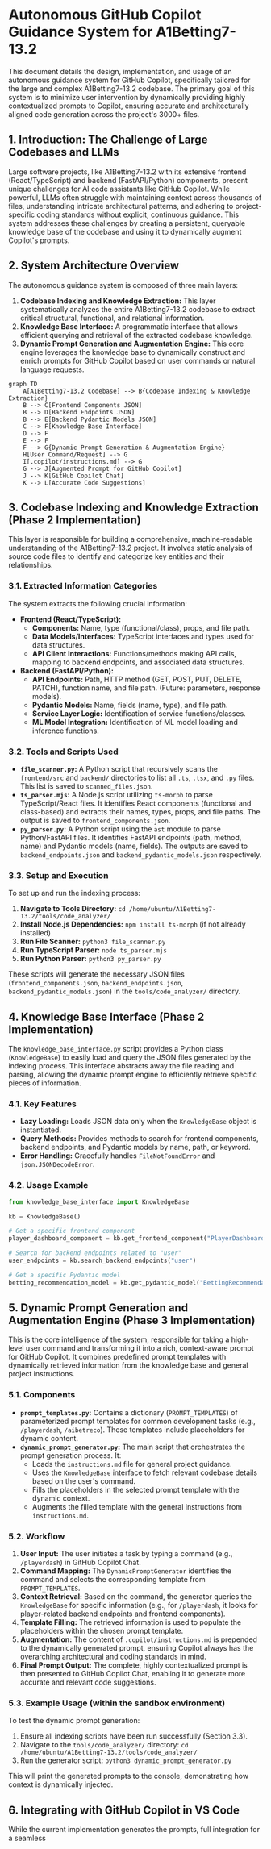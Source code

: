 # Autonomous GitHub Copilot Guidance System for A1Betting7-13.2

This document details the design, implementation, and usage of an autonomous guidance system for GitHub Copilot, specifically tailored for the large and complex A1Betting7-13.2 codebase. The primary goal of this system is to minimize user intervention by dynamically providing highly contextualized prompts to Copilot, ensuring accurate and architecturally aligned code generation across the project's 3000+ files.

## 1. Introduction: The Challenge of Large Codebases and LLMs

Large software projects, like A1Betting7-13.2 with its extensive frontend (React/TypeScript) and backend (FastAPI/Python) components, present unique challenges for AI code assistants like GitHub Copilot. While powerful, LLMs often struggle with maintaining context across thousands of files, understanding intricate architectural patterns, and adhering to project-specific coding standards without explicit, continuous guidance. This system addresses these challenges by creating a persistent, queryable knowledge base of the codebase and using it to dynamically augment Copilot's prompts.

## 2. System Architecture Overview

The autonomous guidance system is composed of three main layers:

1.  **Codebase Indexing and Knowledge Extraction:** This layer systematically analyzes the entire A1Betting7-13.2 codebase to extract critical structural, functional, and relational information.
2.  **Knowledge Base Interface:** A programmatic interface that allows efficient querying and retrieval of the extracted codebase knowledge.
3.  **Dynamic Prompt Generation and Augmentation Engine:** This core engine leverages the knowledge base to dynamically construct and enrich prompts for GitHub Copilot based on user commands or natural language requests.

```mermaid
graph TD
    A[A1Betting7-13.2 Codebase] --> B{Codebase Indexing & Knowledge Extraction}
    B --> C[Frontend Components JSON]
    B --> D[Backend Endpoints JSON]
    B --> E[Backend Pydantic Models JSON]
    C --> F[Knowledge Base Interface]
    D --> F
    E --> F
    F --> G{Dynamic Prompt Generation & Augmentation Engine}
    H[User Command/Request] --> G
    I[.copilot/instructions.md] --> G
    G --> J[Augmented Prompt for GitHub Copilot]
    J --> K[GitHub Copilot Chat]
    K --> L[Accurate Code Suggestions]
```

## 3. Codebase Indexing and Knowledge Extraction (Phase 2 Implementation)

This layer is responsible for building a comprehensive, machine-readable understanding of the A1Betting7-13.2 project. It involves static analysis of source code files to identify and categorize key entities and their relationships.

### 3.1. Extracted Information Categories

The system extracts the following crucial information:

-   **Frontend (React/TypeScript):**
    -   **Components:** Name, type (functional/class), props, and file path.
    -   **Data Models/Interfaces:** TypeScript interfaces and types used for data structures.
    -   **API Client Interactions:** Functions/methods making API calls, mapping to backend endpoints, and associated data structures.
-   **Backend (FastAPI/Python):**
    -   **API Endpoints:** Path, HTTP method (GET, POST, PUT, DELETE, PATCH), function name, and file path. (Future: parameters, response models).
    -   **Pydantic Models:** Name, fields (name, type), and file path.
    -   **Service Layer Logic:** Identification of service functions/classes.
    -   **ML Model Integration:** Identification of ML model loading and inference functions.

### 3.2. Tools and Scripts Used

-   **`file_scanner.py`:** A Python script that recursively scans the `frontend/src` and `backend/` directories to list all `.ts`, `.tsx`, and `.py` files. This list is saved to `scanned_files.json`.
-   **`ts_parser.mjs`:** A Node.js script utilizing `ts-morph` to parse TypeScript/React files. It identifies React components (functional and class-based) and extracts their names, types, props, and file paths. The output is saved to `frontend_components.json`.
-   **`py_parser.py`:** A Python script using the `ast` module to parse Python/FastAPI files. It identifies FastAPI endpoints (path, method, name) and Pydantic models (name, fields). The outputs are saved to `backend_endpoints.json` and `backend_pydantic_models.json` respectively.

### 3.3. Setup and Execution

To set up and run the indexing process:

1.  **Navigate to Tools Directory:** `cd /home/ubuntu/A1Betting7-13.2/tools/code_analyzer/`
2.  **Install Node.js Dependencies:** `npm install ts-morph` (if not already installed)
3.  **Run File Scanner:** `python3 file_scanner.py`
4.  **Run TypeScript Parser:** `node ts_parser.mjs`
5.  **Run Python Parser:** `python3 py_parser.py`

These scripts will generate the necessary JSON files (`frontend_components.json`, `backend_endpoints.json`, `backend_pydantic_models.json`) in the `tools/code_analyzer/` directory.

## 4. Knowledge Base Interface (Phase 2 Implementation)

The `knowledge_base_interface.py` script provides a Python class (`KnowledgeBase`) to easily load and query the JSON files generated by the indexing process. This interface abstracts away the file reading and parsing, allowing the dynamic prompt engine to efficiently retrieve specific pieces of information.

### 4.1. Key Features

-   **Lazy Loading:** Loads JSON data only when the `KnowledgeBase` object is instantiated.
-   **Query Methods:** Provides methods to search for frontend components, backend endpoints, and Pydantic models by name, path, or keyword.
-   **Error Handling:** Gracefully handles `FileNotFoundError` and `json.JSONDecodeError`.

### 4.2. Usage Example

```python
from knowledge_base_interface import KnowledgeBase

kb = KnowledgeBase()

# Get a specific frontend component
player_dashboard_component = kb.get_frontend_component("PlayerDashboard")

# Search for backend endpoints related to "user"
user_endpoints = kb.search_backend_endpoints("user")

# Get a specific Pydantic model
betting_recommendation_model = kb.get_pydantic_model("BettingRecommendation")
```

## 5. Dynamic Prompt Generation and Augmentation Engine (Phase 3 Implementation)

This is the core intelligence of the system, responsible for taking a high-level user command and transforming it into a rich, context-aware prompt for GitHub Copilot. It combines predefined prompt templates with dynamically retrieved information from the knowledge base and general project instructions.

### 5.1. Components

-   **`prompt_templates.py`:** Contains a dictionary (`PROMPT_TEMPLATES`) of parameterized prompt templates for common development tasks (e.g., `/playerdash`, `/aibetreco`). These templates include placeholders for dynamic content.
-   **`dynamic_prompt_generator.py`:** The main script that orchestrates the prompt generation process. It:
    -   Loads the `instructions.md` file for general project guidance.
    -   Uses the `KnowledgeBase` interface to fetch relevant codebase details based on the user's command.
    -   Fills the placeholders in the selected prompt template with the dynamic context.
    -   Augments the filled template with the general instructions from `instructions.md`.

### 5.2. Workflow

1.  **User Input:** The user initiates a task by typing a command (e.g., `/playerdash`) in GitHub Copilot Chat.
2.  **Command Mapping:** The `DynamicPromptGenerator` identifies the command and selects the corresponding template from `PROMPT_TEMPLATES`.
3.  **Context Retrieval:** Based on the command, the generator queries the `KnowledgeBase` for specific information (e.g., for `/playerdash`, it looks for player-related backend endpoints and frontend components).
4.  **Template Filling:** The retrieved information is used to populate the placeholders within the chosen prompt template.
5.  **Augmentation:** The content of `.copilot/instructions.md` is prepended to the dynamically generated prompt, ensuring Copilot always has the overarching architectural and coding standards in mind.
6.  **Final Prompt Output:** The complete, highly contextualized prompt is then presented to GitHub Copilot Chat, enabling it to generate more accurate and relevant code suggestions.

### 5.3. Example Usage (within the sandbox environment)

To test the dynamic prompt generation:

1.  Ensure all indexing scripts have been run successfully (Section 3.3).
2.  Navigate to the `tools/code_analyzer/` directory: `cd /home/ubuntu/A1Betting7-13.2/tools/code_analyzer/`
3.  Run the generator script: `python3 dynamic_prompt_generator.py`

This will print the generated prompts to the console, demonstrating how context is dynamically injected.

## 6. Integrating with GitHub Copilot in VS Code

While the current implementation generates the prompts, full integration for a seamless 


